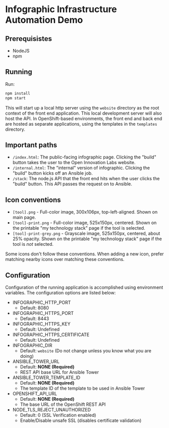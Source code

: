 # Infographic Infrastructure Automation Demo

## Prerequisistes
* NodeJS
* npm

## Running
Run:
```bash
npm install
npm start
```

This will start up a local http server using the `website` directory as the root context of the front end application. This local development server will also host the API. In OpenShift-based environments, the front end and back end are hosted as separate applications, using the templates in the `templates` directory.

## Important paths

- `/index.html`: The public-facing infographic page. Clicking the "build" button takes the user to the Open Innovation Labs website.
- `/internal.html`: The "internal" version of infographic. Clicking the "build" button kicks off an Ansible job.
- `/stack`: The node.js API that the front end hits when the user clicks the "build" button. This API passes the request on to Ansible.

## Icon conventions

- `[tool].png` - Full-color image, 300x106px, top-left-aligned. Shown on main page.
- `[tool]-print.png` - Full-color image, 525x150px, centered. Shown on the printable "my technology stack" page if the tool is selected.
- `[tool]-print-grey.png` - Grayscale image, 525x150px, centered, about 25% opacity. Shown on the printable "my technology stack" page if the tool is _not_ selected.

Some icons don't follow these conventions. When adding a new icon, prefer matching nearby icons over matching these conventions.

## Configuration
Configuration of the running application is accomplished using
environment variables. The configuration options are listed below:

* INFOGRAPHIC_HTTP_PORT
  * Default: 8080
* INFOGRAPHIC_HTTPS_PORT
  * Default: 8443
* INFOGRAPHIC_HTTPS_KEY
  * Default: Undefined
* INFOGRAPHIC_HTTPS_CERTIFICATE
  * Default: Undefined
* INFOGRAPHIC_DIR
  * Default: `website` (Do not change unless you know what you are doing)
* ANSIBLE_TOWER_URL
  * Default: **NONE (Required)**
  * REST API base URL for Ansible Tower
* ANSIBLE_TOWER_TEMPLATE_ID
  * Default: **NONE (Required)**
  * The template ID of the template to be used in Ansible Tower
* OPENSHIFT_API_URL
  * Default: **NONE (Required)**
  * The base URL of the OpenShift REST API
* NODE_TLS_REJECT_UNAUTHORIZED
  * Default: 0 (SSL Verification enabled)
  * Enable/Disable unsafe SSL (disables certificate validation)
